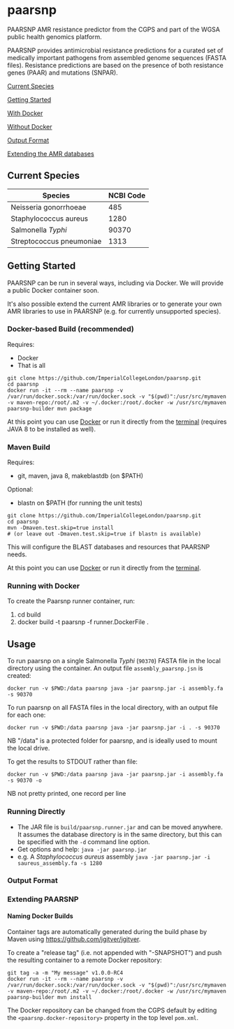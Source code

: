 # paarsnp
PAARSNP AMR resistance predictor from the CGPS and part of the WGSA public health genomics platform.

PAARSNP provides antimicrobial resistance predictions for a curated set of medically important pathogens from assembled genome sequences (FASTA files). Resistance predictions are based on the presence of both resistance genes (PAAR) and mutations (SNPAR).

[Current Species](#current-species)

[Getting Started](#getting-started)

[With Docker](#running-with-docker)

[Without Docker](#running-directly)

[Output Format](#output-format)

[Extending the AMR databases](#extending-paarsnp)

## Current Species

| Species | NCBI Code |
|---|---|
| Neisseria gonorrhoeae | 485 |
| Staphylococcus aureus | 1280 |
| Salmonella _Typhi_ | 90370 |
| Streptococcus pneumoniae | 1313 |

## Getting Started

PAARSNP can be run in several ways, including via Docker. We will provide a public Docker container soon.

It's also possible extend the current AMR libraries or to generate your own AMR libraries to use in PAARSNP (e.g. for currently unsupported species).

### Docker-based Build (recommended)

Requires:
* Docker
* That is all

```
git clone https://github.com/ImperialCollegeLondon/paarsnp.git
cd paarsnp
docker run -it --rm --name paarsnp -v /var/run/docker.sock:/var/run/docker.sock -v "$(pwd)":/usr/src/mymaven -v maven-repo:/root/.m2 -v ~/.docker:/root/.docker -w /usr/src/mymaven paarsnp-builder mvn package
```

At this point you can use [Docker](#running-with-docker) or run it directly from the [terminal](#running-directly) (requires JAVA 8 to be installed as well).

### Maven Build

Requires:
* git, maven, java 8, makeblastdb (on $PATH)

Optional:
* blastn on $PATH (for running the unit tests)

```
git clone https://github.com/ImperialCollegeLondon/paarsnp.git
cd paarsnp
mvn -Dmaven.test.skip=true install
# (or leave out -Dmaven.test.skip=true if blastn is available)
```

This will configure the BLAST databases and resources that PAARSNP needs.

At this point you can use [Docker](#running-with-docker) or run it directly from the [terminal](#running-directly).

### Running with Docker

To create the Paarsnp runner container, run:

1. cd build
1. docker build -t paarsnp -f runner.DockerFile .

Usage
-----

To run paarsnp on a single Salmonella _Typhi_ (`90370`) FASTA file in the local directory using the container. An output file `assembly_paarsnp.jsn` is created:

`docker run -v $PWD:/data paarsnp java -jar paarsnp.jar -i assembly.fa -s 90370`

To run paarsnp on all FASTA files in the local directory, with an output file for each one:

`docker run -v $PWD:/data paarsnp java -jar paarsnp.jar -i . -s 90370`

NB "/data" is a protected folder for paarsnp, and is ideally used to mount the local drive.

To get the results to STDOUT rather than file:

`docker run -v $PWD:/data paarsnp java -jar paarsnp.jar -i assembly.fa -s 90370 -o`

NB not pretty printed, one record per line

### Running Directly

* The JAR file is `build/paarsnp.runner.jar` and can be moved anywhere. It assumes the database directory is in the same directory, but this can be specified with the `-d` command line option.
* Get options and help: `java -jar paarsnp.jar`
* e.g. A _Staphylococcus aureus_ assembly `java -jar paarsnp.jar -i saureus_assembly.fa -s 1280`

### Output Format

### Extending PAARSNP

#### Naming Docker Builds

Container tags are automatically generated during the build phase by Maven using https://github.com/jgitver/jgitver.

To create a "release tag" (i.e. not appended with "-SNAPSHOT") and push the resulting container to a remote Docker repository:
```
git tag -a -m "My message" v1.0.0-RC4
docker run -it --rm --name paarsnp -v /var/run/docker.sock:/var/run/docker.sock -v "$(pwd)":/usr/src/mymaven -v maven-repo:/root/.m2 -v ~/.docker:/root/.docker -w /usr/src/mymaven paarsnp-builder mvn install
```

The Docker repository can be changed from the CGPS default by editing the `<paarsnp.docker-repository>` property in the top level `pom.xml`.
